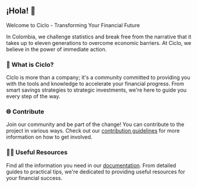 ## ¡Hola! 👋

Welcome to Ciclo - Transforming Your Financial Future

In Colombia, we challenge statistics and break free from the narrative that it takes up to eleven generations to overcome economic barriers. At Ciclo, we believe in the power of immediate action.

### 🚀 What is Ciclo?

Ciclo is more than a company; it's a community committed to providing you with the tools and knowledge to accelerate your financial progress. From smart savings strategies to strategic investments, we're here to guide you every step of the way.

### 🌐 Contribute

Join our community and be part of the change! You can contribute to the project in various ways. Check out our [contribution guidelines](CONTRIBUTING.md) for more information on how to get involved.

### 👩‍💻 Useful Resources

Find all the information you need in our [documentation](docs/). From detailed guides to practical tips, we're dedicated to providing useful resources for your financial success.
